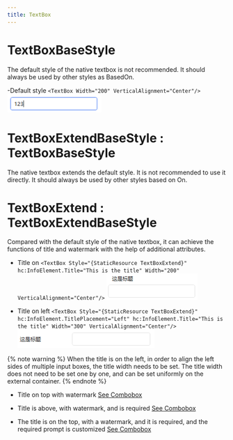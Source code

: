 ```yaml
---
title: TextBox
---
```


# TextBoxBaseStyle

The default style of the native textbox is not recommended. It should always be used by other styles as BasedOn.

-Default style
`<TextBox Width="200" VerticalAlignment="Center"/>`
![TextBoxBaseStyle](https://raw.githubusercontent.com/HandyOrg/HandyOrgResource/master/HandyControl/Doc/native_controls/TextBoxBaseStyle.png)

# TextBoxExtendBaseStyle : TextBoxBaseStyle

The native textbox extends the default style. It is not recommended to use it directly. It should always be used by other styles based on On.

# TextBoxExtend : TextBoxExtendBaseStyle

Compared with the default style of the native textbox, it can achieve the functions of title and watermark with the help of additional attributes.

- Title on
`<TextBox Style="{StaticResource TextBoxExtend}" hc:InfoElement.Title="This is the title" Width="200" VerticalAlignment="Center"/>`
![TextBoxExtend_1](https://raw.githubusercontent.com/HandyOrg/HandyOrgResource/master/HandyControl/Doc/native_controls/TextBoxExtend_1.png)

- Title on left
`<TextBox Style="{StaticResource TextBoxExtend}" hc:InfoElement.TitlePlacement="Left" hc:InfoElement.Title="This is the title" Width="300" VerticalAlignment="Center"/>`
![TextBoxExtend_2](https://raw.githubusercontent.com/HandyOrg/HandyOrgResource/master/HandyControl/Doc/native_controls/TextBoxExtend_2.png)

{% note warning %}
When the title is on the left, in order to align the left sides of multiple input boxes, the title width needs to be set. The title width does not need to be set one by one, and can be set uniformly on the external container.
{% endnote %}

- Title on top with watermark
[See Combobox](https://handyorg.github.io/handycontrol/native_controls/comboBox/)

- Title is above, with watermark, and is required
[See Combobox](https://handyorg.github.io/handycontrol/native_controls/comboBox/)

- The title is on the top, with a watermark, and it is required, and the required prompt is customized
[See Combobox](https://handyorg.github.io/handycontrol/native_controls/comboBox/)